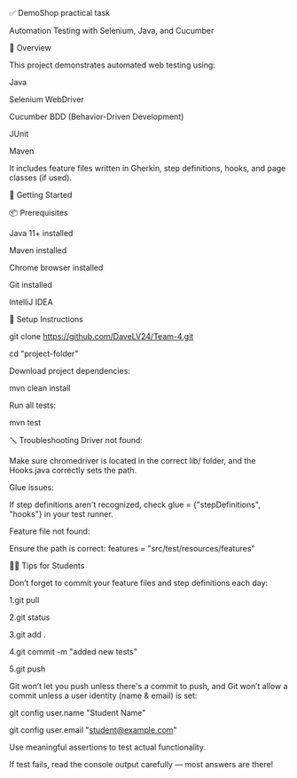 ✅ DemoShop practical task

Automation Testing with Selenium, Java, and Cucumber

📄 Overview

This project demonstrates automated web testing using:

Java

Selenium WebDriver

Cucumber BDD (Behavior-Driven Development)

JUnit

Maven

It includes feature files written in Gherkin, step definitions, hooks, and page classes (if used).


🚀 Getting Started

📦 Prerequisites

Java 11+ installed

Maven installed

Chrome browser installed

Git installed

IntelliJ IDEA 



🔧 Setup Instructions

git clone https://github.com/DaveLV24/Team-4.git

cd "project-folder"


Download project dependencies:

mvn clean install



Run all tests:

mvn test


🪛 Troubleshooting
Driver not found:

Make sure chromedriver is located in the correct lib/ folder, and the Hooks.java correctly sets the path.

Glue issues:

If step definitions aren't recognized, check glue = {"stepDefinitions", "hooks"} in your test runner.

Feature file not found:

Ensure the path is correct: features = "src/test/resources/features"



👨‍🏫 Tips for Students


Don’t forget to commit your feature files and step definitions each day:

1.git pull

2.git status

3.git add .

4.git commit -m "added new tests"

5.git push


Git won’t let you push unless there's a commit to push, and Git won’t allow a commit unless a user identity (name & email) is set:

git config user.name "Student Name"

git config user.email "student@example.com"


Use meaningful assertions to test actual functionality.

If test fails, read the console output carefully — most answers are there!